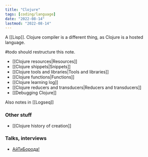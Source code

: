 ```yaml
---
title: "Clojure"
tags: [coding/language]
date: "2022-08-14"
lastmod: "2022-08-14"
---
```


A [[Lisp]]. Clojure compiler is a different thing, as Clojure is a hosted language.

#todo should restructure this note.

- [[Clojure resources|Resources]]
- [[Clojure shippets|Snippets]]
- [[Clojure tools and libraries|Tools and libraries]]
- [[Clojure functions|Functions]]
- [[Clojure learning log]]
- [[Clojure reducers and transducers|Reducers and transducers]]
- [[Debugging Clojure]]

Also notes in [[Logseq]]

### Other stuff
- [[Clojure history of creation]]

### Talks, interviews
- [АйТиБорода!](https://www.youtube.com/watch?v=920LwG5_QfM&t=7155s)